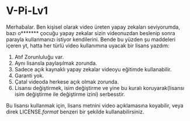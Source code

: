 # V-Pi-Lv1
Merhabalar. Ben kişisel olarak video üreten yapay zekaları seviyorumda, bazı o******* çocuğu yapay zekalar sizin videonuzdan beslenip sonra parayla kullanmanızı istiyor kendilerini.
Bende bu yüzden şu maddeleri içeren yt, hatta her türlü video kullanımına uyacak bir lisans yazdım:
1. Atıf Zorunluluğu var.
2. Aynı lisansla paylaşılmak zorunda.
3. Sadece açık kaynaklı yapay zekalar videoyu eğitimde kullanabilir.
4. Garanti yok.
5. Çatal videoda herkese açık olmak zorunda.
6. Lisansı değiştirmek, isim değiştirme ve yine bu kuralı koruyarak(lisansı isim değiştirme ile değiştirme izini) serbesstir.

Bu lisansı kullanmak için, lisans metnini video açıklamasına koyabilir, veya direk LICENSE.*format* benzeri bir şekilde kullanabilirsiniz.
